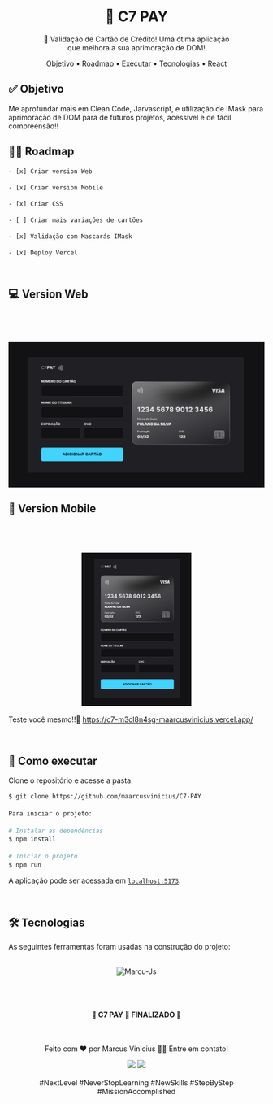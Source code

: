 <h1 align="center">🏦 C7 PAY</h1>

<p align="center">🚀 Validação de Cartão de Crédito! Uma ótima aplicação</br>que melhora a sua aprimoração de DOM!</p>

<p align="center">
 <a href="#objetivo">Objetivo</a> •
 <a href="#roadmap">Roadmap</a> • 
 <a href="#executar">Executar</a> • 
 <a href="#tecnologias">Tecnologias</a> •
 <a href="#React">React</a>
</p>

<h2 id="objetivo">✅ Objetivo </h2>

Me aprofundar mais em Clean Code, Jarvascript, e utilização de IMask para aprimoração de DOM para de futuros projetos, acessivel e de fácil compreensão!!

<h2 id="roadmap">🐱‍🏍 Roadmap</h2>

    - [x] Criar version Web

    - [x] Criar version Mobile

    - [x] Criar CSS

    - [ ] Criar mais variações de cartões

    - [x] Validação com Mascarás IMask

    - [x] Deploy Vercel

<br>

<h2 id="Web"> 💻 Version Web </h2>
<br>
<h1 align="center">
    <img align="center" alt="NextLevelWeek" title="#NextLevelWeek" src="./assets/Web Img Ti1.png">
    <br>
</h1>

<h2 id="Mobile"> 📲 Version Mobile </h2>
<br>
<h1 align="center" >
    <img align="center" height="302" alt="NextLevelWeek" title="#NextLevelWeek" src="./assets/Web Img Ti2.png">
    <br>
</h1>

Teste você mesmo!!🔎 https://c7-m3cl8n4sg-maarcusvinicius.vercel.app/

<br>

<h2 id="executar"> 🚀 Como executar </h2>

Clone o repositório e acesse a pasta.

```bash
$ git clone https://github.com/maarcusvinicius/C7-PAY

Para iniciar o projeto:

# Instalar as dependências
$ npm install

# Iniciar o projeto
$ npm run
```


A aplicação pode ser acessada em [`localhost:5173`](http://localhost:5173).

<br>

<h2 id="tecnologias"> 🛠 Tecnologias </h2>

As seguintes ferramentas foram usadas na construção do projeto:

<br>

<div align="center">
  <img align="center" alt="Marcu-Js" height="40" width="60" src="https://cdn.jsdelivr.net/gh/devicons/devicon/icons/javascript/javascript-original.svg">
</div>

<br><br>

<h4 align="center"> 
	🚧  C7 PAY 🏦 FINALIZADO  🚧
</h4>
<br>
<p align="center">Feito com ❤️ por Marcus Vinicius 👋🏽 Entre em contato!</p>

<div align="center">  
  <a href = "mailto:marcus.editor77@gmail.com"><img src="https://img.shields.io/badge/-Gmail-%23333?style=for-the-badge&logo=gmail&logoColor=white" target="_blank"></a>
  <a href = "https://www.linkedin.com/in/marcus-vinicius-507718228/"><img src="https://img.shields.io/badge/-LinkedIn-%230077B5?style=for-the-badge&logo=linkedin&logoColor=white" target="_blank"></a>
</div>

<br>
<div align="center">  
#NextLevel
#NeverStopLearning
#NewSkills
#StepByStep
#MissionAccomplished
</div>
